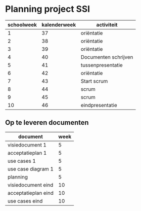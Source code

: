 # Planning project SSI

| schoolweek | kalenderweek | activiteit           |
| ---------- | ------------ | -------------------- |
| 1          | 37           | oriëntatie           |
| 2          | 38           | oriëntatie           |
| 3          | 39           | oriëntatie           |
| 4          | 40           | Documenten schrijven |
| 5          | 41           | tussenpresentatie    |
| 6          | 42           | oriëntatie           |
| 7          | 43           | Start scrum          |
| 8          | 44           | scrum                |
| 9          | 45           | scrum                |
| 10         | 46           | eindpresentatie      |

## Op te leveren documenten

| document            | week |
| ------------------- | ---- |
| visiedocument 1     | 5    |
| acceptatieplan 1    | 5    |
| use cases 1         | 5    |
| use case diagram 1  | 5    |
| planning            | 5    |
| visiedocument eind  | 10   |
| acceptatieplan eind | 10   |
| use cases eind      | 10   |
